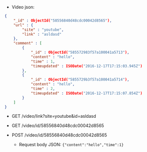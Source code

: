 - Video json:

```JSON
{
    "_id" : ObjectId("58556840d48cdc00042d8565"),
    "url" : {
        "site" : "youtube",
        "link" : "asldasd"
    },
    "comment" : [ 
        {
            "_id" : ObjectId("585572983f57a100041a5713"),
            "content" : "hello",
            "time" : 1,
            "timeupdated" : ISODate("2016-12-17T17:15:03.945Z")
        }, 
        {
            "_id" : ObjectId("5855729b3f57a100041a5714"),
            "content" : "hello",
            "time" : 2,
            "timeupdated" : ISODate("2016-12-17T17:15:07.854Z")
        }
    ]
}
```

- GET /video/link?site=youtube&id=asldasd

- GET /video/id/58556840d48cdc00042d8565

- POST /video/id/58556840d48cdc00042d8565

  - Request body JSON: `{"content":"hello","time":1}`